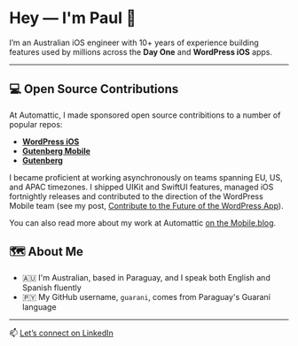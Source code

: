 # Hey — I'm Paul 👋

I’m an Australian iOS engineer with 10+ years of experience building features used by millions across the **Day One** and **WordPress iOS** apps.

---

## 💻 Open Source Contributions

At Automattic, I made sponsored open source contribitions to a number of popular repos: 

- [**WordPress iOS**](https://github.com/wordpress-mobile/WordPress-iOSpulls?q=is%3Apr+author%3Aguarani+is%3Aclosed)
- [**Gutenberg Mobile**](https://github.com/WordPress/gutenberg/pulls?q=is%3Apr+author%3Aguarani+is%3Aclosed)
- [**Gutenberg**](https://github.com/WordPress/gutenberg/pulls?q=is%3Apr+author%3Aguarani+is%3Aclosed)

I became proficient at working asynchronously on teams spanning EU, US, and APAC timezones. I shipped UIKit and SwiftUI features, managed iOS fortnightly releases and contributed to the direction of the WordPress Mobile team (see my post, [Contribute to the Future of the WordPress App]([url](https://make.wordpress.org/mobile/2023/04/11/contribute-to-the-future-of-the-wordpress-app/))).

You can also read more about my work at Automattic [on the Mobile.blog](https://mobile.blog/paul-von-schrottky/).

## 🗺 About Me

- 🇦🇺 I'm Australian, based in Paraguay, and I speak both English and Spanish fluently
- 🇵🇾 My GitHub username, `guarani`, comes from Paraguay's Guaraní language

---

📫 [Let’s connect on LinkedIn](https://www.linkedin.com/in/paulvs/)
